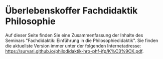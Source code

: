 # Überlebenskoffer Fachdidaktik Philosophie

Auf dieser Seite finden Sie eine Zusammenfassung der Inhalte des Seminars "Fachdidaktik: Einführung in die Philosophiedidaktik". Sie finden die aktuellste Version immer unter der folgenden Internetadresse: https://survari.github.io/philodidaktik-hro-phf-ifp/K%C3%9CK.pdf.